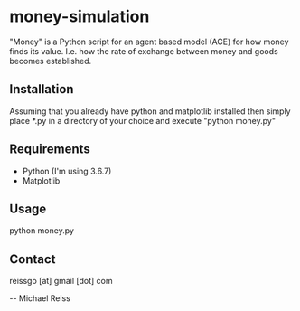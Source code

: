 # money-simulation

"Money" is a Python script for an agent based model (ACE) for how money finds its value. I.e. how the rate of exchange between money and goods becomes established.

## Installation

Assuming that you already have python and matplotlib installed then simply place *.py in a directory of your choice and execute "python money.py"

## Requirements

<ul>
<li>Python (I'm using 3.6.7)</li>
<li>Matplotlib</li>
</ul>

## Usage

python money.py

## Contact

reissgo [at] gmail [dot] com

-- Michael Reiss
